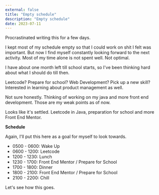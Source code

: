 ```yaml
---
external: false
title: "Empty schedule"
description: "Empty schedule"
date: 2023-07-11
---
```

Procrastinated writing this for a few days.

I kept most of my schedule empty so that I could work on shit I felt was important. But now I find myself constantly looking forward to the next activity. Most of my time alone is not spent well. Not optimal.

I have about one month left till school starts, so I've been thinking hard about what I should do till then.

Leetcode? Prepare for school? Web Development? Pick up a new skill? Interested in learning about product management as well.

Not sure honestly. Thinking of working on my java and more front end development. Those are my weak points as of now. 

Looks like it's settled. Leetcode in Java, preparation for school and more Front End Mentor.

**Schedule**

Again, I'll put this here as a goal for myself to look towards.

- 0500 - 0600: Wake Up
- 0600 - 1200: Leetcode
- 1200 - 1230: Lunch
- 1230 - 1700: Front End Mentor / Prepare for School
- 1700 - 1800: Dinner
- 1800 - 2100: Front End Mentor / Prepare for School
- 2100 - 2200: Chill

Let's see how this goes.

